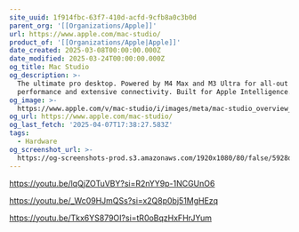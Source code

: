 ```yaml
---
site_uuid: 1f914fbc-63f7-410d-acfd-9cfb8a0c3b0d
parent_org: '[[Organizations/Apple]]'
url: https://www.apple.com/mac-studio/
product_of: '[[Organizations/Apple|Apple]]'
date_created: 2025-03-08T00:00:00.000Z
date_modified: 2025-03-24T00:00:00.000Z
og_title: Mac Studio
og_description: >-
  The ultimate pro desktop. Powered by M4 Max and M3 Ultra for all-out
  performance and extensive connectivity. Built for Apple Intelligence.
og_image: >-
  https://www.apple.com/v/mac-studio/i/images/meta/mac-studio_overview__eedzbosm1t26_og.png?202504021145
og_url: https://www.apple.com/mac-studio/
og_last_fetch: '2025-04-07T17:38:27.583Z'
tags:
  - Hardware
og_screenshot_url: >-
  https://og-screenshots-prod.s3.amazonaws.com/1920x1080/80/false/5928d76a3ace25752188393ef1d4e5f25bde57f64de63c842ef7698555d66569.jpeg
---
```


https://youtu.be/lqQjZOTuVBY?si=R2nYY9p-1NCGUnO6

https://youtu.be/_Wc09HJmQSs?si=x2Q8p0bj51MgHEzq

https://youtu.be/Tkx6YS879OI?si=tR0oBqzHxFHrJYum